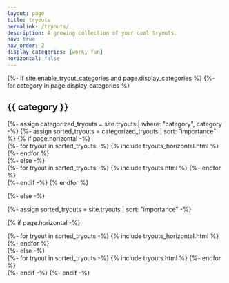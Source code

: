 ```yaml
---
layout: page
title: tryouts
permalink: /tryouts/
description: A growing collection of your cool tryouts.
nav: true
nav_order: 2
display_categories: [work, fun]
horizontal: false
---
```


<!-- pages/tryouts.md -->
<div class="tryouts">
{%- if site.enable_tryout_categories and page.display_categories %}
  <!-- Display categorized tryouts -->
  {%- for category in page.display_categories %}
  <h2 class="category">{{ category }}</h2>
  {%- assign categorized_tryouts = site.tryouts | where: "category", category -%}
  {%- assign sorted_tryouts = categorized_tryouts | sort: "importance" %}
  <!-- Generate cards for each tryout -->
  {% if page.horizontal -%}
  <div class="container">
    <div class="row row-cols-2">
    {%- for tryout in sorted_tryouts -%}
      {% include tryouts_horizontal.html %}
    {%- endfor %}
    </div>
  </div>
  {%- else -%}
  <div class="grid">
    {%- for tryout in sorted_tryouts -%}
      {% include tryouts.html %}
    {%- endfor %}
  </div>
  {%- endif -%}
  {% endfor %}

{%- else -%}
<!-- Display tryouts without categories -->
  {%- assign sorted_tryouts = site.tryouts | sort: "importance" -%}
  <!-- Generate cards for each tryout -->
  {% if page.horizontal -%}
  <div class="container">
    <div class="row row-cols-2">
    {%- for tryout in sorted_tryouts -%}
      {% include tryouts_horizontal.html %}
    {%- endfor %}
    </div>
  </div>
  {%- else -%}
  <div class="grid">
    {%- for tryout in sorted_tryouts -%}
      {% include tryouts.html %}
    {%- endfor %}
  </div>
  {%- endif -%}
{%- endif -%}
</div>